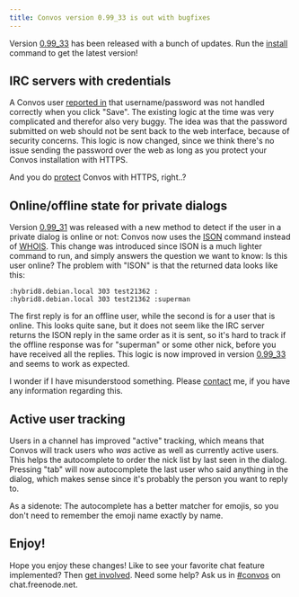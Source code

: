 ```yaml
---
title: Convos version 0.99_33 is out with bugfixes
---
```


Version [0.99_33](https://github.com/Nordaaker/convos/tree/stable) has been
released with a bunch of updates. Run the
[install](/doc/start#quick-start-guide) command to get the
latest version!

## IRC servers with credentials

<!--more-->

A Convos user [reported in](https://github.com/Nordaaker/convos/issues/334)
that username/password was not handled correctly when you click "Save". The
existing logic at the time was very complicated and therefor also very buggy.
The idea was that the password submitted on web should not be sent back to the
web interface, because of security concerns. This logic is now changed, since
we think there's no issue sending the password over the web as long as you
protect your Convos installation with HTTPS.

And you do [protect](/doc/config#listen) Convos with HTTPS, right..?

## Online/offline state for private dialogs

Version [0.99_31](https://github.com/Nordaaker/convos/blob/master/Changes) was
released with a new method to detect if the user in a private dialog is online
or not: Convos now uses the
[ISON](https://tools.ietf.org/html/rfc2812#section-4.9) command instead of
[WHOIS](https://tools.ietf.org/html/rfc2812#section-3.6.2). This change was
introduced since ISON is a much lighter command to run, and simply answers
the question we want to know: Is this user online? The problem with "ISON" is
that the returned data looks like this:

    :hybrid8.debian.local 303 test21362 :
    :hybrid8.debian.local 303 test21362 :superman

The first reply is for an offline user, while the second is for a user that is
online. This looks quite sane, but it does not seem like the IRC server
returns the ISON reply in the same order as it is sent, so it's hard to track
if the offline response was for "superman" or some other nick, before you have
received all the replies. This logic is now improved in version
[0.99_33](https://github.com/Nordaaker/convos/issues/336) and seems to work as
expected.

I wonder if I have misunderstood something. Please
[contact](/doc#get-in-touch) me, if you have any information
regarding this.

## Active user tracking

Users in a channel has improved "active" tracking, which means that Convos will
track users who *was* active as well as currently active users. This helps
the autocomplete to order the nick list by last seen in the dialog. Pressing
"tab" will now autocomplete the last user who said anything in the dialog,
which makes sense since it's probably the person you want to reply to.

As a sidenote: The autocomplete has a better matcher for emojis, so you don't
need to remember the emoji name exactly by name.

## Enjoy!

Hope you enjoy these changes! Like to see your favorite chat feature
implemented? Then [get involved](/doc/develop). Need some help?
Ask us in [#convos](irc://chat.freenode.net:6697/convos) on chat.freenode.net.
